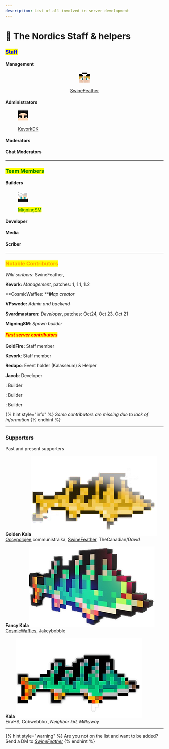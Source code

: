 ```yaml
---
description: List of all involved in server development
---
```


# 🌟 The Nordics Staff & helpers

### <mark style="color:blue;">Staff</mark>

#### &#x20;                                                                                    Management

<div align="center" data-full-width="true">

<figure><img src="../../../.gitbook/assets/SwineFeather.png" alt=""><figcaption><p><a href="swinefeather.md">SwineFeather</a></p></figcaption></figure>

</div>

#### &#x20;                                                                                   Administrators

<figure><img src="../../../.gitbook/assets/KevorkDK (1).png" alt=""><figcaption><p><a href="server-developers/kevork.md">KevorkDK</a></p></figcaption></figure>

#### &#x20;                                                                                     Moderators

#### &#x20;                                                                                Chat Moderators

***

### <mark style="color:green;">Team Members</mark>

#### &#x20;                                                                                          Builders

<figure><img src="../../../.gitbook/assets/MigningSM.png" alt=""><figcaption><p><a href="server-developers/migningsm.md"><mark style="color:green;">MigningSM</mark></a></p></figcaption></figure>

#### &#x20;                                                                                        Developer

#### &#x20;                                                                                           Media

#### &#x20;                                                                                           **Scriber**

***

### <mark style="color:orange;">Notable Contributors</mark>

_Wiki scribers_: SwineFeather,&#x20;

**Kevork:** _Management_, patches: 1, 1.1, 1.2&#x20;

**CosmicWaffles: **_**M**ap creator_

**VPswede:** _Admin and backend_

**Svardmastaren:** _Developer_, patches: Oct24, Oct 23, Oct 21&#x20;

**MigningSM**: _Spawn builder_&#x20;



#### _<mark style="color:red;">First server contributors</mark>_

**GoldFire:** Staff member

**Kevork**: Staff member

**Redapo**: Event holder (Kalasseum) & Helper

**Jacob**: Developer

: Builder

: Builder

: Builder

{% hint style="info" %}
_Some contributors are missing due to lack of information_
{% endhint %}

***

### Supporters

Past and present supporters

**Golden Kala**<img src="../../../.gitbook/assets/GoldenKala (1).png" alt="" data-size="line">\
[Occypolojee](../../../towny/towns/baltics-region/superalko/superalko-residents/occypolojee.md),communistraika, [SwineFeather](swinefeather.md), TheCanadian/_David_

**Fancy Kala**<img src="../../../.gitbook/assets/FancyKala.png" alt="" data-size="line">\
[CosmicWaffles](../../../towny/towns/finland-region/garvia/garvian-residents/cosmicwaffles.md), Jakeybobble

**Kala** <img src="../../../.gitbook/assets/Kala.png" alt="" data-size="line">\
EiraHS, Cobwebblox, _Neighbor kid, Milkyway_

***

{% hint style="warning" %}
Are you not on the list and want to be added? Send a DM to [_SwineFeather_](swinefeather.md)
{% endhint %}
